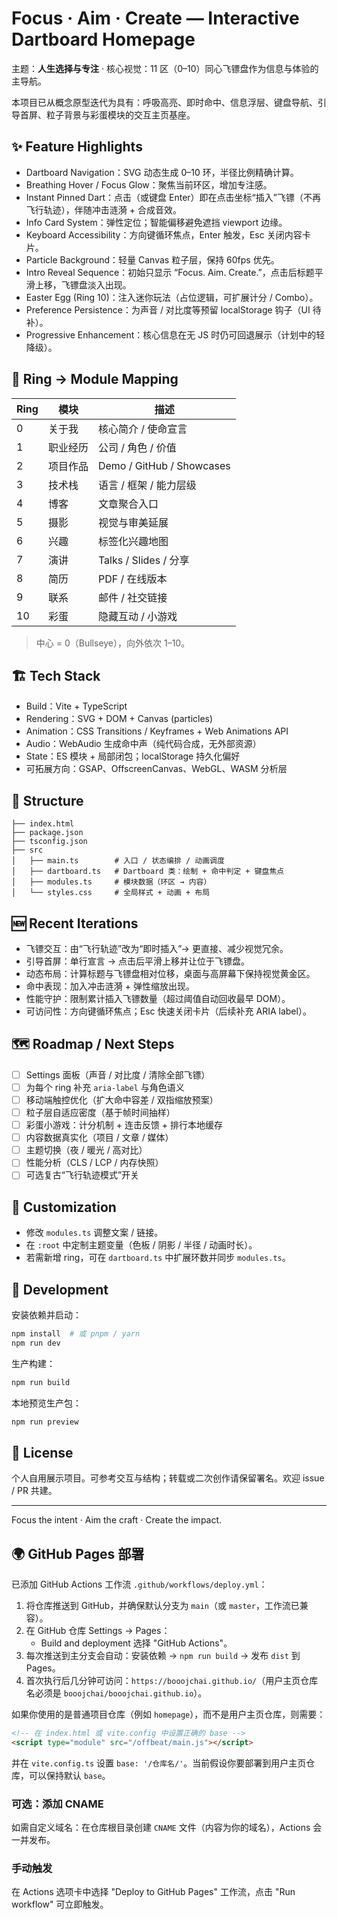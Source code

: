 # Focus · Aim · Create — Interactive Dartboard Homepage

主题：**人生选择与专注** · 核心视觉：11 区（0–10）同心飞镖盘作为信息与体验的主导航。

本项目已从概念原型迭代为具有：呼吸高亮、即时命中、信息浮层、键盘导航、引导首屏、粒子背景与彩蛋模块的交互主页基座。

## ✨ Feature Highlights

- Dartboard Navigation：SVG 动态生成 0–10 环，半径比例精确计算。
- Breathing Hover / Focus Glow：聚焦当前环区，增加专注感。
- Instant Pinned Dart：点击（或键盘 Enter）即在点击坐标“插入”飞镖（不再飞行轨迹），伴随冲击涟漪 + 合成音效。
- Info Card System：弹性定位；智能偏移避免遮挡 viewport 边缘。
- Keyboard Accessibility：方向键循环焦点，Enter 触发，Esc 关闭内容卡片。
- Particle Background：轻量 Canvas 粒子层，保持 60fps 优先。
- Intro Reveal Sequence：初始只显示 “Focus. Aim. Create.”，点击后标题平滑上移，飞镖盘淡入出现。
- Easter Egg (Ring 10)：注入迷你玩法（占位逻辑，可扩展计分 / Combo）。
- Preference Persistence：为声音 / 对比度等预留 localStorage 钩子（UI 待补）。
- Progressive Enhancement：核心信息在无 JS 时仍可回退展示（计划中的轻降级）。

## 🧭 Ring → Module Mapping
| Ring | 模块 | 描述 |
| ---- | ---- | ---- |
| 0 | 关于我 | 核心简介 / 使命宣言 |
| 1 | 职业经历 | 公司 / 角色 / 价值 |
| 2 | 项目作品 | Demo / GitHub / Showcases |
| 3 | 技术栈 | 语言 / 框架 / 能力层级 |
| 4 | 博客 | 文章聚合入口 |
| 5 | 摄影 | 视觉与审美延展 |
| 6 | 兴趣 | 标签化兴趣地图 |
| 7 | 演讲 | Talks / Slides / 分享 |
| 8 | 简历 | PDF / 在线版本 |
| 9 | 联系 | 邮件 / 社交链接 |
| 10 | 彩蛋 | 隐藏互动 / 小游戏 |

> 中心 = 0（Bullseye），向外依次 1–10。

## 🏗 Tech Stack
- Build：Vite + TypeScript
- Rendering：SVG + DOM + Canvas (particles)
- Animation：CSS Transitions / Keyframes + Web Animations API
- Audio：WebAudio 生成命中声（纯代码合成，无外部资源）
- State：ES 模块 + 局部闭包；localStorage 持久化偏好
- 可拓展方向：GSAP、OffscreenCanvas、WebGL、WASM 分析层

## 📁 Structure
```
├── index.html
├── package.json
├── tsconfig.json
├── src
│   ├── main.ts        # 入口 / 状态编排 / 动画调度
│   ├── dartboard.ts   # Dartboard 类：绘制 + 命中判定 + 键盘焦点
│   ├── modules.ts     # 模块数据（环区 → 内容）
│   └── styles.css     # 全局样式 + 动画 + 布局
```

## 🆕 Recent Iterations
- 飞镖交互：由“飞行轨迹”改为“即时插入”→ 更直接、减少视觉冗余。
- 引导首屏：单行宣言 → 点击后平滑上移并让位于飞镖盘。
- 动态布局：计算标题与飞镖盘相对位移，桌面与高屏幕下保持视觉黄金区。
- 命中表现：加入冲击涟漪 + 弹性缩放出现。
- 性能守护：限制累计插入飞镖数量（超过阈值自动回收最早 DOM）。
- 可访问性：方向键循环焦点；Esc 快速关闭卡片（后续补充 ARIA label）。

## 🗺 Roadmap / Next Steps
- [ ] Settings 面板（声音 / 对比度 / 清除全部飞镖）
- [ ] 为每个 ring 补充 `aria-label` 与角色语义
- [ ] 移动端触控优化（扩大命中容差 / 双指缩放预案）
- [ ] 粒子层自适应密度（基于帧时间抽样）
- [ ] 彩蛋小游戏：计分机制 + 连击反馈 + 排行本地缓存
- [ ] 内容数据真实化（项目 / 文章 / 媒体）
- [ ] 主题切换（夜 / 暖光 / 高对比）
- [ ] 性能分析（CLS / LCP / 内存快照）
- [ ] 可选复古“飞行轨迹模式”开关

## 🔧 Customization
- 修改 `modules.ts` 调整文案 / 链接。
- 在 `:root` 中定制主题变量（色板 / 阴影 / 半径 / 动画时长）。
- 若需新增 ring，可在 `dartboard.ts` 中扩展环数并同步 `modules.ts`。

## 🚀 Development
安装依赖并启动：
```bash
npm install  # 或 pnpm / yarn
npm run dev
```
生产构建：
```bash
npm run build
```
本地预览生产包：
```bash
npm run preview
```

## 📜 License
个人自用展示项目。可参考交互与结构；转载或二次创作请保留署名。欢迎 issue / PR 共建。

---
Focus the intent · Aim the craft · Create the impact.

## 🌍 GitHub Pages 部署

已添加 GitHub Actions 工作流 `.github/workflows/deploy.yml`：

1. 将仓库推送到 GitHub，并确保默认分支为 `main`（或 `master`，工作流已兼容）。
2. 在 GitHub 仓库 Settings → Pages：
	- Build and deployment 选择 "GitHub Actions"。
3. 每次推送到主分支会自动：安装依赖 → `npm run build` → 发布 `dist` 到 Pages。
4. 首次执行后几分钟可访问：`https://booojchai.github.io/`（用户主页仓库名必须是 `booojchai/booojchai.github.io`）。

如果你使用的是普通项目仓库（例如 `homepage`），而不是用户主页仓库，则需要：
```html
<!-- 在 index.html 或 vite.config 中设置正确的 base -->
<script type="module" src="/offbeat/main.js"></script>
```
并在 `vite.config.ts` 设置 `base: '/仓库名/'`。当前假设你要部署到用户主页仓库，可以保持默认 `base`。

### 可选：添加 CNAME
如需自定义域名：在仓库根目录创建 `CNAME` 文件（内容为你的域名），Actions 会一并发布。

### 手动触发
在 Actions 选项卡中选择 "Deploy to GitHub Pages" 工作流，点击 "Run workflow" 可立即触发。
